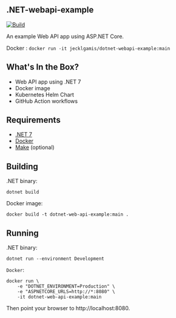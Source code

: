 ## .NET-webapi-example

[![Build](https://github.com/jecklgamis/dotnet-webapi-example/actions/workflows/build.yml/badge.svg)](https://github.com/jecklgamis/.NET-webapi-example/actions/workflows/build.yml)

An example Web API app using ASP.NET Core.

Docker : ```docker run -it jecklgamis/dotnet-webapi-example:main```

## What's In the Box?
* Web API app using .NET 7
* Docker image
* Kubernetes Helm Chart
* GitHub Action workflows

## Requirements

* [.NET 7](https://.NET.microsoft.com/en-us/download/.NET/7.0)
* [Docker](https://www.docker.com/)
* [Make](https://www.gnu.org/software/make/) (optional)

## Building

.NET binary:

```
dotnet build
``` 

Docker image:

```
docker build -t dotnet-web-api-example:main .
```

## Running

.NET binary:
```
dotnet run --environment Development
``` 

`Docker`:
```
docker run \
    -e "DOTNET_ENVIRONMENT=Production" \
    -e "ASPNETCORE_URLS=http://*:8080" \
    -it dotnet-web-api-example:main
```

Then point your browser to http://localhost:8080.


